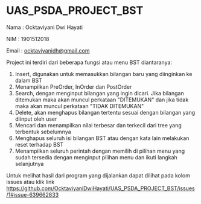 # UAS_PSDA_PROJECT_BST
Nama  : Ocktaviyani Dwi Hayati

NIM   : 1901512018

Email : ocktaviyanidh@gmail.com

Project ini terdiri dari beberapa fungsi atau menu BST diantaranya:
1. Insert, digunakan untuk memasukkan bilangan baru yang diinginkan ke dalam BST
2. Menampilkan PreOrder, InOrder dan PostOrder
3. Search, dengan menginput bilangan yang ingin dicari. Jika bilangan ditemukan maka akan muncul perkataan "DITEMUKAN" dan jika tidak maka akan muncul perkataan "TIDAK DITEMUKAN"
4. Delete, akan menghapus bilangan tertentu sesuai dengan bilangan yang diinput oleh user
5. Mencari dan menampilkan nilai terbesar dan terkecil dari tree yang terbentuk sebelumnya
6. Menghapus seluruh isi bilangan BST atau dengan kata lain melakukan reset terhadap BST
7. Menampilkan seluruh perintah dengan memilih di pilihan menu yang sudah tersedia dengan menginput pilihan menu dan ikuti langkah selanjutnya

Untuk melihat hasil dari program yang dijalankan dapat dilihat pada kolom issues atau klik link https://github.com/OcktaviyaniDwiHayati/UAS_PSDA_PROJECT_BST/issues/1#issue-639662833
